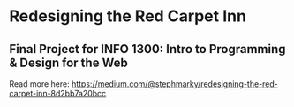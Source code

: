 # Redesigning the Red Carpet Inn
## Final Project for INFO 1300: Intro to Programming & Design for the Web

Read more here: https://medium.com/@stephmarky/redesigning-the-red-carpet-inn-8d2bb7a20bcc
